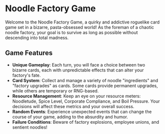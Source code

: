 # Noodle Factory Game

Welcome to the Noodle Factory Game, a quirky and addictive roguelike card game set in a bizarre, pasta-obsessed world! As the foreman of a chaotic noodle factory, your goal is to survive as long as possible without descending into total madness.

## Game Features

- **Unique Gameplay**: Each turn, you will face a choice between two bizarre cards, each with unpredictable effects that can alter your factory's fate.
- **Card System**: Collect and manage a variety of noodle "ingredients" and "factory upgrades" as cards. Some cards provide permanent upgrades, while others are temporary or RNG-based.
- **Resource Management**: Keep an eye on your resource meters: Noodletude, Spice Level, Corporate Compliance, and Boil Pressure. Your decisions will affect these metrics and your overall success.
- **Random Events**: Experience unexpected events that can change the course of your game, adding to the absurdity and humor.
- **Failure Conditions**: Beware of factory explosions, employee unions, and sentient noodles!

